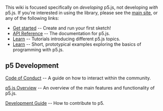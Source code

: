 This wiki is focused specifically on *developing* p5.js, not developing *with* p5.js.  If you're interested in using the library, please see the [main site](http://p5js.org), or any of the following links:  

* [Get started](http://p5js.org/get-started/) -- Create and run your first sketch!  
* [API Reference](http://p5js.org/reference) -- The documentation for p5.js.
* [Learn](http://p5js.org/learn/) -- Tutorials introducing different p5.js topics.
* [Learn](http://p5js.org/examples/) -- Short, prototypical examples exploring the basics of programming with p5.js.


## p5 Development

[Code of Conduct](https://github.com/processing/p5.js/wiki/Code-of-Conduct) -- A guide on how to interact within the community.

[p5.js Overview](https://github.com/processing/p5.js/wiki/p5.js-overview) -- An overview of the main features and functionality of p5.js.

[Development Guide](https://github.com/processing/p5.js/wiki/Development) -- How to contribute to p5.
